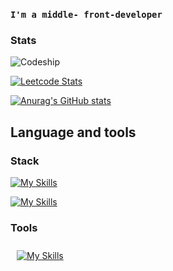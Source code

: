 ### `I'm a middle- front-developer`

### Stats

![Codeship](https://www.codewars.com/users/RGon-c/badges/large)

[![Leetcode Stats](https://leetcard.jacoblin.cool/RGon-c?font=dancing_script?border=0&radius=20)](https://leetcode.com/RGon-c)

[![Anurag's GitHub stats](https://github-readme-stats.vercel.app/api?username=RGon-c&theme=tokyonight&hide_title=true)](https://github.com/anuraghazra/github-readme-stats)

## Language and tools

### Stack


<p align="left">
     <a href="https://skillicons.dev" >
        <img  src="https://skillicons.dev/icons?i=ts,js,css,html,vue,nuxt,vite,vuetify,jquery,bootstrap,tailwind"alt="My Skills"/> 
    </a>
</p>

<p align="left">
     <a href="https://skillicons.dev" >
        <img src="https://skillicons.dev/icons?i=laravel,php,mysql"alt="My Skills"/> 
    </a>
</p>

### Tools

<p align="left">
     <a href="https://skillicons.dev" width="45%" >
        <img style="margin: 10px" src="https://skillicons.dev/icons?i=vscode,figma,git,github,blender,photoshop,&perline=7"alt="My Skills"/> 
    </a>
</p>


